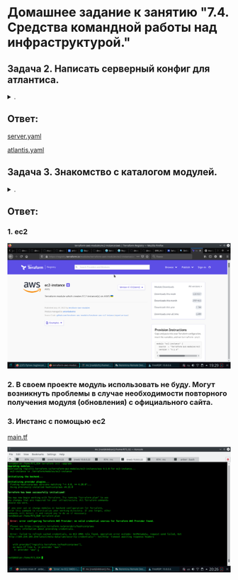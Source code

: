 # Домашнее задание к занятию "7.4. Средства командной работы над инфраструктурой."

## Задача 2. Написать серверный конфиг для атлантиса.

<details><summary>.</summary>

> Смысл задания – познакомиться с документацией
> о [серверной](https://www.runatlantis.io/docs/server-side-repo-config.html) конфигурации и конфигурации уровня
> [репозитория](https://www.runatlantis.io/docs/repo-level-atlantis-yaml.html).
>
> Создай `server.yaml` который скажет атлантису:
> 1. Укажите, что атлантис должен работать только для репозиториев в вашем github (или любом другом) аккаунте.
> 1. На стороне клиентского конфига разрешите изменять `workflow`, то есть для каждого репозитория можно
> будет указать свои дополнительные команды.
> 1. В `workflow` используемом по-умолчанию сделайте так, что бы во время планирования не происходил `lock` состояния.
>
> Создай `atlantis.yaml` который, если поместить в корень terraform проекта, скажет атлантису:
> 1. Надо запускать планирование и аплай для двух воркспейсов `stage` и `prod`.
> 1. Необходимо включить автопланирование при изменении любых файлов `*.tf`.
>
> В качестве результата приложите ссылку на файлы `server.yaml` и `atlantis.yaml`.

</details>


## Ответ:

[server.yaml](./R74/server.yaml)

[atlantis.yaml](./R74/atlantis.yaml)

## Задача 3. Знакомство с каталогом модулей. 

<details><summary>.</summary>

> 1. В [каталоге модулей](https://registry.terraform.io/browse/modules) найдите официальный модуль от aws для создания `ec2` инстансов.
> 2. Изучите как устроен модуль. Задумайтесь, будете ли в своем проекте использовать этот модуль или непосредственно
> ресурс `aws_instance` без помощи модуля?
> 3. В рамках предпоследнего задания был создан ec2 при помощи ресурса `aws_instance`.
> Создайте аналогичный инстанс при помощи найденного модуля.
> 
> В качестве результата задания приложите ссылку на созданный блок конфигураций.

</details>

## Ответ:

### 1. ec2

![Alt](R74/R74_01.png "Screenshot")

### 2. В cвоем проекте модуль использовать не буду. Могут возникнуть проблемы в случае необходимости повторного получения модуля (обновления) с официального сайта.

### 3. Инстанс с помощью ec2

[main.tf](./R74/main.tf)

![Alt](R74/R74_02.png "Screenshot")

